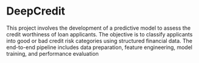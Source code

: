 # DeepCredit
This project involves the development of a predictive model to assess the credit worthiness of loan applicants. The objective is to classify applicants into good or bad credit risk categories using structured financial data. The end-to-end pipeline includes data preparation, feature engineering, model training, and performance evaluation 
